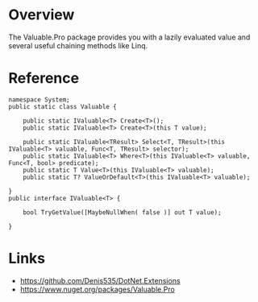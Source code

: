 ﻿# Overview
The Valuable.Pro package provides you with a lazily evaluated value and several useful chaining methods like Linq.

# Reference
```
namespace System;
public static class Valuable {

    public static IValuable<T> Create<T>();
    public static IValuable<T> Create<T>(this T value);

    public static IValuable<TResult> Select<T, TResult>(this IValuable<T> valuable, Func<T, TResult> selector);
    public static IValuable<T> Where<T>(this IValuable<T> valuable, Func<T, bool> predicate);
    public static T Value<T>(this IValuable<T> valuable);
    public static T? ValueOrDefault<T>(this IValuable<T> valuable);

}
public interface IValuable<T> {

    bool TryGetValue([MaybeNullWhen( false )] out T value);

}
```

# Links
- https://github.com/Denis535/DotNet.Extensions
- https://www.nuget.org/packages/Valuable.Pro
